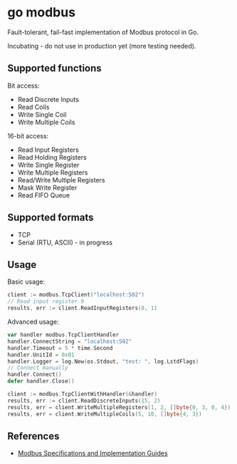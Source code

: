 go modbus
=========
Fault-tolerant, fail-fast implementation of Modbus protocol in Go.

Incubating - do not use in production yet (more testing needed).

Supported functions
-------------------
Bit access:
*   Read Discrete Inputs
*   Read Coils
*   Write Single Coil
*   Write Multiple Coils

16-bit access:
*   Read Input Registers
*   Read Holding Registers
*   Write Single Register
*   Write Multiple Registers
*   Read/Write Multiple Registers
*   Mask Write Register
*   Read FIFO Queue

Supported formats
-----------------
*   TCP
*   Serial (RTU, ASCII) - in progress

Usage
-----
Basic usage:
```go
client := modbus.TcpClient("localhost:502")
// Read input register 9
results, err := client.ReadInputRegisters(8, 1)
```

Advanced usage:
```go
var handler modbus.TcpClientHandler
handler.ConnectString = "localhost:502"
handler.Timeout = 5 * time.Second
handler.UnitId = 0x01
handler.Logger = log.New(os.Stdout, "test: ", log.LstdFlags)
// Connect manually
handler.Connect()
defer handler.Close()

client := modbus.TcpClientWithHandler(&handler)
results, err := client.ReadDiscreteInputs(15, 2)
results, err = client.WriteMultipleRegisters(1, 2, []byte{0, 3, 0, 4})
results, err = client.WriteMultipleCoils(5, 10, []byte{4, 3})
```

References
----------
-   [Modbus Specifications and Implementation Guides](http://www.modbus.org/specs.php)
